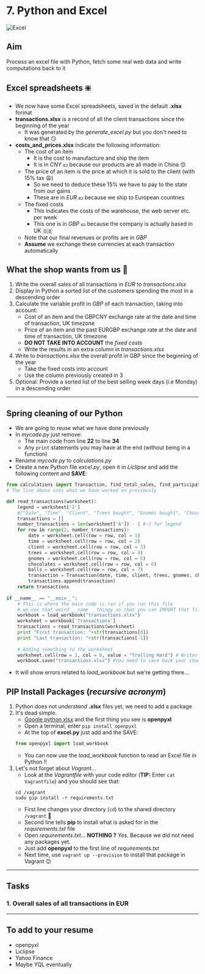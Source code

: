# 7. Python and Excel

![Excel][excel_image]

## Aim
Process an excel file with Python, fetch some real web data and write computations back to it

## Excel spreadsheets :sparkle:
- We now have some Excel spreadsheets, saved in the default **.xlsx** format
- **transactions.xlsx** is a record of all the client transactions since the beginning of the year
    - It was generated by the *generate_excel.py* but you don't need to know that :smirk:
- **costs_and_prices.xlsx** indicate the following information:
    - The cost of an item
        - It is the cost to manufacture and ship the item
        - It is in *CNY* :yen: because our products are all made in China :blush:
    - The price of an item is the price at which it is sold to the client (with 15% tax :weary:)
        - So we need to deduce these 15% we have to pay to the state from our gains
        - These are in *EUR* :euro: because we ship to European countries
    - The fixed costs
        - This indicates the costs of the warehouse, the web server etc. per week
        - This one is in *GBP* :pound: because the company is actually based in UK :gb:
    - Note that our final revenues or profits are in *GBP*
    - **Assume** we exchange these currencies at each transaction automatically
    
## What the shop wants from us :convenience_store:
1. Write the overall sales of all transactions in *EUR* to *transactions.xlsx*
2. Display in Python a sorted list of the customers spending the most in a descending order
3. Calculate the variable profit in *GBP* of each transaction, taking into account:
    - Cost of an item and the GBPCNY exchange rate at the date and time of transaction, UK timezone
    - Price of an item and the past EURGBP exchange rate at the date and time of transaction, UK timezone
    - **DO NOT TAKE INTO ACCOUNT** the *fixed costs*
    - Write the results in an extra column in *transactions.xlsx*
4. Write to *transactions.xlsx* the overall profit in GBP since the beginning of the year
    - Take the fixed costs into account
    - Use the column previously created in 3
5. Optional: Provide a sorted list of the best selling week days (i.e Monday) in a descending order 

***

## Spring cleaning of our Python
- We are going to reuse what we have done previously
- In *mycode.py* just remove:
    - The main code from line **22** to line **34**
    - Any `print` statements you may have at the end (without being in a function)
- Rename *mycode.py* to *calculations.py*
- Create a new Python file *excel.py*, open it in *Liclipse* and add the following content and **SAVE**:
```python
from calculations import Transaction, find_total_sales, find_participation, find_client_max_spent
# The line above uses what we have worked on previously

def read_transactions(worksheet):   
    legend = worksheet['1']
    #["Date", "Time", "Client", "Trees bought", "Gnomes bought", "Chocolates bought", "Balls bought"]
    transactions = []
    number_transactions = len(worksheet['A']) - 1 #-1 for legend
    for row in range(2, number_transactions):
        date = worksheet.cell(row = row, col = 1)
        time = worksheet.cell(row = row, col = 2)
        client = worksheet.cell(row = row, col = 3)
        trees = worksheet.cell(row = row, col = 4)
        gnomes = worksheet.cell(row = row, col = 5)
        chocolates = worksheet.cell(row = row, col = 6)
        balls = worksheet.cell(row = row, col = 7)
        transaction = Transaction(date, time, client, trees, gnomes, chocolates, balls)
        transactions.append(transaction)
    return transactions  
                
if __name__ == "__main__":
    # This is where the main code is ran if you run this file
    # we use that weird __name__ thingy so that you can IMPORT that file elsewhere
    workbook = load_workbook("transactions.xlsx")
    worksheet = workbook['Transactions']
    transactions = read_transactions(worksheet)
    print "First transaction: "+str(transactions[0])
    print "Last transaction: "+str(transactions[-1])
    
    # Adding something to the worksheet
    worksheet.cell(row = 1, col = 8, value = "Trolling Hard") # Writes at the end of the legend row
    workbook.save("transactions.xlsx") #You need to save back your changes
```
- It will show errors related to *load_workbook* but we're getting there...

## PIP Install Packages (*recursive acronym*)
1. Python does not *understand* **.xlsx** files yet, we need to add a package
2. It's dead simple.
    - [Google python xlsx][google_xlsx] and the first thing you see is **openpyxl**
    - Open a terminal, enter `pip install openpyxl`
    - At the top of **excel.py** just add and the SAVE:
    ```python
    from openpyxl import load_workbook
    ```
    - You can now use the *load_workbook* function to read an Excel file in Python !!
3. Let's not forget about *Vagrant*... 
    - Look at the *Vagrantfile* with your code editor (**TIP:** Enter `cat Vagrantfile`) and you should see that:
    ```shell
    cd /vagrant
    sudo pip install -r requirements.txt  
    ```
    - First line changes your directory (`cd`) to the shared directory `/vagrant` :file_folder:
    - Second line tells **pip** to install what is asked for in the *requirements.txt* file
    - Open *requirements.txt*... **NOTHING ?** *Yes.* Because we did not need any packages yet.
    - Just add **openpyxl** to the first line of *requirements.txt*
    - Next time, use `vagrant up --provision` to install that package in Vagrant :wink:

***

## Tasks
### 1. Overall sales of all transactions in EUR


***

## To add to your resume
- openpyxl
- Liclipse
- Yahoo Finance
- Maybe YQL eventually
  
[excel_image]: /internals/icons/excel.ico
[google_xlsx]: https://www.google.com/search?q=python%20xlsx